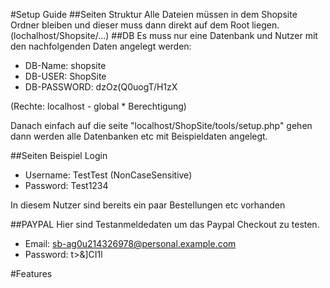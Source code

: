#Setup Guide
##Seiten Struktur
Alle Dateien müssen in dem Shopsite Ordner bleiben und dieser muss dann direkt auf dem Root liegen.
(lochalhost/Shopsite/...)
##DB
Es muss nur eine Datenbank und Nutzer mit den nachfolgenden Daten angelegt werden:
- DB-Name: shopsite
- DB-USER: ShopSite
- DB-PASSWORD: dzOz(Q0uogT/H1zX

(Rechte: localhost - global * Berechtigung)

Danach einfach auf die seite "localhost/ShopSite/tools/setup.php" gehen dann werden alle Datenbanken etc mit Beispieldaten angelegt.

##Seiten Beispiel Login
- Username: TestTest (NonCaseSensitive)
- Password: Test1234

In diesem Nutzer sind bereits ein paar Bestellungen etc vorhanden

##PAYPAL
Hier sind Testanmeldedaten um das Paypal Checkout zu testen.
- Email: sb-ag0u214326978@personal.example.com
- Password: t>&]CI1l

#Features